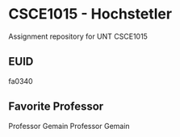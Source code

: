 # CSCE1015 - Hochstetler
Assignment repository for UNT CSCE1015
## EUID
fa0340
## Favorite Professor
Professor Gemain
Professor Gemain
